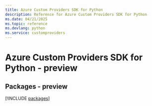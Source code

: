 ```yaml
---
title: Azure Custom Providers SDK for Python
description: Reference for Azure Custom Providers SDK for Python
ms.date: 04/21/2025
ms.topic: reference
ms.devlang: python
ms.service: customproviders
---
```

# Azure Custom Providers SDK for Python - preview
## Packages - preview
[!INCLUDE [packages](custom-providers-index.md)]